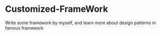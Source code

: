 # Customized-FrameWork
Write some framework by myself, and learn more about design patterns in famous framework
